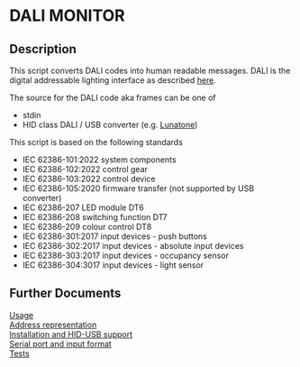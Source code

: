 # DALI MONITOR

## Description

This script converts DALI codes into human readable messages. DALI is the digital addressable lighting interface as described [here](https://www.dali-alliance.org).

The source for the DALI code aka frames can be one of
* stdin
* HID class DALI / USB converter (e.g. [Lunatone](https://www.lunatone.com/produkt/dali-usb/))

This script is based on the following standards
* IEC 62386-101:2022 system components
* IEC 62386-102:2022 control gear
* IEC 62386-103:2022 control device
* IEC 62386-105:2020 firmware transfer (not supported by USB converter)
* IEC 62386-207 LED module DT6
* IEC 62386-208 switching function DT7
* IEC 62386-209 colour control DT8
* IEC 62386-301:2017 input devices - push buttons
* IEC 62386-302:2017 input devices - absolute input devices
* IEC 62386-303:2017 input devices - occupancy sensor
* IEC 62386-304:3017 input devices - light sensor

## Further Documents

[Usage](docs/usage.md) \
[Address representation](docs/addressing.md) \
[Installation and HID-USB support](docs/install.md) \
[Serial port and input format](docs/serial.md) \
[Tests](source/tests/README.md)
